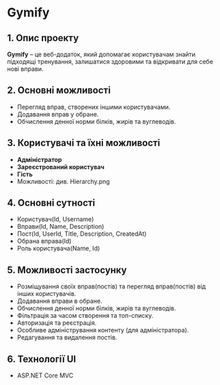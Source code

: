 # Gymify

## 1. Опис проекту
**Gymify** – це веб-додаток, який допомагає користувачам знайти підходящі тренування, залишатися здоровими та відкривати для себе нові вправи.

## 2. Основні можливості
- Перегляд вправ, створених іншими користувачами.  
- Додавання вправ у обране.  
- Обчислення денної норми білків, жирів та вуглеводів.    

## 3. Користувачі та їхні можливості
- **Адміністратор**  
- **Зареєстрований користувач**  
- **Гість**
- Можливості: див. Hierarchy.png

## 4. Основні сутності
- Користувач(Id, Username) 
- Вправи(Id, Name, Description) 
- Пост(Id, UserId, Title, Description, CreatedAt)
- Обрана вправа(Id)
- Роль користувача(Name, Id) 

## 5. Можливості застосунку  
- Розміщування своїх вправ(постів) та перегляд вправ(постів) від інших користувачів.  
- Додавання вправи в обране.  
- Обчислення денної норми білків, жирів та вуглеводів.  
- Фільтрація за часом створення та топ-списку.
- Авторизація та реєстрація.
- Особливе адміністрування контенту (для адміністратора).
- Редагування та видалення постів.

## 6. Технології UI
- ASP.NET Core MVC  


